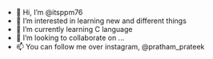 - 👋 Hi, I’m @itsppm76
- 👀 I’m interested in learning new and different things
- 🌱 I’m currently learning C language
- 💞️ I’m looking to collaborate on ...
- 📫 You can follow me over instagram, @pratham_prateek

<!---
itsppm76/itsppm76 is a ✨ special ✨ repository because its `README.md` (this file) appears on your GitHub profile.
You can click the Preview link to take a look at your changes.
--->
